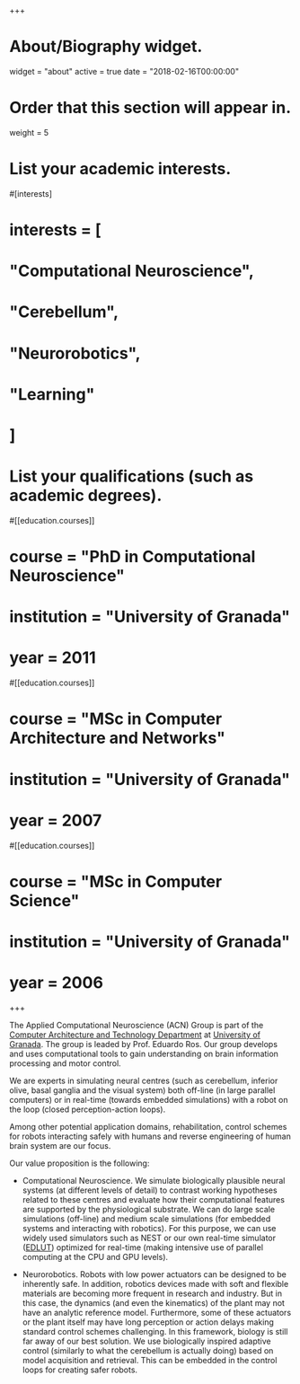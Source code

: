 +++
# About/Biography widget.
widget = "about"
active = true
date = "2018-02-16T00:00:00"

# Order that this section will appear in.
weight = 5

# List your academic interests.
#[interests]
#  interests = [
#    "Computational Neuroscience",
#    "Cerebellum",
#    "Neurorobotics",
#    "Learning"
#  ]

# List your qualifications (such as academic degrees).
#[[education.courses]]
#  course = "PhD in Computational Neuroscience"
#  institution = "University of Granada"
#  year = 2011

#[[education.courses]]
#  course = "MSc in Computer Architecture and Networks"
#  institution = "University of Granada"
#  year = 2007

#[[education.courses]]
#  course = "MSc in Computer Science"
#  institution = "University of Granada"
#  year = 2006
 
+++

The Applied Computational Neuroscience (ACN) Group is part of the [Computer Architecture and Technology Department](https://atc.ugr.es/) at [University of Granada](https://www.ugr.es). The group is leaded by Prof. Eduardo Ros. Our group develops and uses computational tools to gain understanding on brain information processing and motor control.

We are experts in simulating neural centres (such as cerebellum, inferior olive, basal ganglia and the visual system) both off-line (in large parallel computers) or in real-time (towards embedded simulations) with a robot on the loop (closed perception-action loops).

Among other potential application domains, rehabilitation, control schemes for robots interacting safely with humans and reverse engineering of human brain system are our focus.

Our value proposition is the following:

* Computational Neuroscience. We simulate biologically plausible neural systems (at different levels of detail) to contrast working hypotheses related to these centres and evaluate how their computational features are supported by the physiological substrate. We can do large scale simulations (off-line) and medium scale simulations (for embedded systems and interacting with robotics). For this purpose, we can use widely used simulators such as NEST or our own real-time simulator
([EDLUT](https://github.com/EduardoRosLab/edlut)) optimized for real-time (making intensive use of parallel computing at the CPU and GPU levels).

* Neurorobotics. Robots with low power actuators can be designed to be inherently safe. In addition, robotics devices made with soft and flexible materials are becoming more frequent in research and industry. But in this case, the dynamics (and even the kinematics) of the plant may not have an analytic reference model. Furthermore, some of these actuators or the plant itself may have long perception or action delays making standard control schemes challenging. In this framework, biology is still far away of our best solution. We use biologically inspired adaptive control (similarly to what the cerebellum is actually doing) based on model acquisition and retrieval. This can be embedded in the control loops for creating safer robots.
